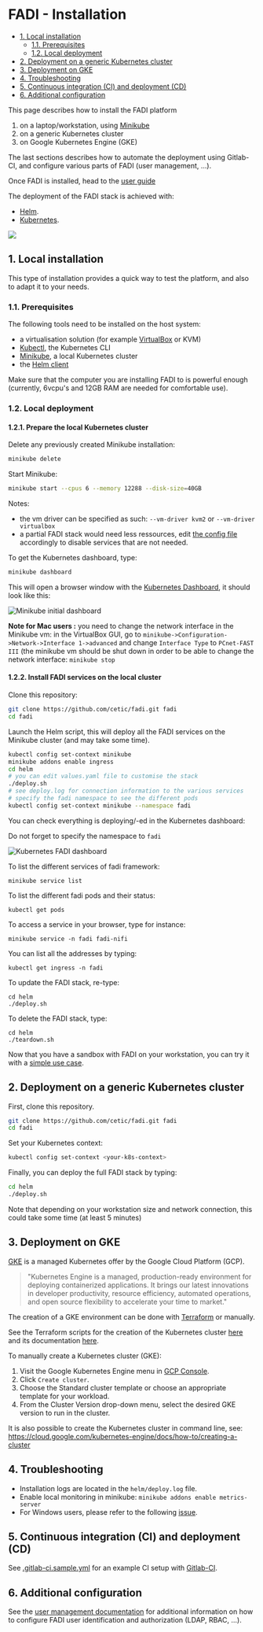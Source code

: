 FADI - Installation
=======

* [1. Local installation](#1-local-installation)
    * [1.1. Prerequisites](#11-prerequisites)
    * [1.2. Local deployment](#12-local-deployment)
* [2. Deployment on a generic Kubernetes cluster](#2-deployment-on-a-generic-kubernetes-cluster)
* [3. Deployment on GKE](#3-deployment-on-gke)
* [4. Troubleshooting](#4-troubleshooting)
* [5. Continuous integration (CI) and deployment (CD)](#5-continuous-integration-ci-and-deployment-cd)
* [6. Additional configuration](#6-additional-configuration)


This page describes how to install the FADI platform 

1. on a laptop/workstation, using [Minikube](https://github.com/kubernetes/minikube)
2. on a generic Kubernetes cluster
3. on Google Kubernetes Engine (GKE) 

The last sections describes how to automate the deployment using Gitlab-CI, and configure various parts of FADI (user management, ...).

Once FADI is installed, head to the [user guide](USERGUIDE.md)

The deployment of the FADI stack is achieved with:

* [Helm](https://helm.sh/).
* [Kubernetes](https://kubernetes.io/).

![](doc/images/architecture/helm-architecture.png)

## 1. Local installation

This type of installation provides a quick way to test the platform, and also to adapt it to your needs.

### 1.1. Prerequisites

The following tools need to be installed on the host system:

* a virtualisation solution (for example [VirtualBox](https://www.virtualbox.org/wiki/Downloads) or KVM)
* [Kubectl](https://kubernetes.io/docs/tasks/tools/install-kubectl/), the Kubernetes CLI
* [Minikube](https://github.com/kubernetes/minikube/releases), a local Kubernetes cluster
* the [Helm client](https://helm.sh/docs/using_helm/#installing-helm)

Make sure that the computer you are installing FADI to is powerful enough (currently, 6vcpu's and 12GB RAM are needed for comfortable use).

### 1.2. Local deployment

#### 1.2.1. Prepare the local Kubernetes cluster

Delete any previously created Minikube installation:

```bash
minikube delete
```

Start Minikube:

```bash
minikube start --cpus 6 --memory 12288 --disk-size=40GB
```

Notes: 

* the vm driver can be specified as such: `--vm-driver kvm2` or `--vm-driver virtualbox`
* a partial FADI stack would need less ressources, edit [the config file](/helm/values.yaml) accordingly to disable services that are not needed.

To get the Kubernetes dashboard, type:

```bash
minikube dashboard
```

This will open a browser window with the [Kubernetes Dashboard](http://127.0.0.1:40053/api/v1/namespaces/kube-system/services/http:kubernetes-dashboard:/proxy/), it should look like this:

![Minikube initial dashboard](doc/images/installation/minikube_dashboard.png)

**Note for Mac users :** you need to change the network interface in the Minikube vm: in the VirtualBox GUI, go to `minikube->Configuration->Network->Interface 1->advanced` and change `Interface Type` to `PCnet-FAST III` (the minikube vm should be shut down in order to be able to change the network interface: `minikube stop`

#### 1.2.2. Install FADI services on the local cluster

Clone this repository:

```bash
git clone https://github.com/cetic/fadi.git fadi
cd fadi
```

Launch the Helm script, this will deploy all the FADI services on the Minikube cluster (and may take some time).

```bash
kubectl config set-context minikube
minikube addons enable ingress
cd helm
# you can edit values.yaml file to customise the stack
./deploy.sh
# see deploy.log for connection information to the various services
# specify the fadi namespace to see the different pods
kubectl config set-context minikube --namespace fadi
```

You can check everything is deploying/-ed in the Kubernetes dashboard:

Do not forget to specify the namespace to `fadi`

![Kubernetes FADI dashboard](doc/images/installation/minikube_fadi_dashboard.png)


To list the different services of fadi framework:

```
minikube service list
```

To list the different fadi pods and their status:

```
kubectl get pods
```

To access a service in your browser, type for instance:

```
minikube service -n fadi fadi-nifi
```

You can list all the addresses by typing:

```
kubectl get ingress -n fadi
```

To update the FADI stack, re-type:

```
cd helm
./deploy.sh
```

To delete the FADI stack, type:

```
cd helm
./teardown.sh
```

Now that you have a sandbox with FADI on your workstation, you can try it with a [simple use case](USERGUIDE.md).

## 2. Deployment on a generic Kubernetes cluster

First, clone this repository.

```bash
git clone https://github.com/cetic/fadi.git fadi
cd fadi
```

Set your Kubernetes context:

```bash
kubectl config set-context <your-k8s-context>
```

Finally, you can deploy the full FADI stack by typing:

```bash
cd helm
./deploy.sh
```

Note that depending on your workstation size and network connection, this could take some time (at least 5 minutes)


## 3. Deployment on GKE

[GKE](https://cloud.google.com/kubernetes-engine/) is a managed Kubernetes offer by the Google Cloud Platform (GCP).

> "Kubernetes Engine is a managed, production-ready environment for deploying containerized applications. It brings our latest innovations in developer productivity, resource efficiency, automated operations, and open source flexibility to accelerate your time to market."

The creation of a GKE environment can be done with [Terraform](https://www.terraform.io/) or manually. 

See the Terraform scripts for the creation of the Kubernetes cluster [here](/terraform) and its documentation [here](/terraform/README.md).

To manually create a Kubernetes cluster (GKE):

1. Visit the Google Kubernetes Engine menu in [GCP Console]([here](https://console.cloud.google.com)).
2. Click `Create cluster`.
3. Choose the Standard cluster template or choose an appropriate template for your workload.
4. From the Cluster Version drop-down menu, select the desired GKE version to run in the cluster.

It is also possible to create the Kubernetes cluster in command line, see: https://cloud.google.com/kubernetes-engine/docs/how-to/creating-a-cluster

## 4. Troubleshooting

* Installation logs are located in the `helm/deploy.log` file.
* Enable local monitoring in minikube: `minikube addons enable metrics-server`
* For Windows users, please refer to the following [issue](https://github.com/cetic/fadi/issues/55).

## 5. Continuous integration (CI) and deployment (CD)

See [.gitlab-ci.sample.yml](.gitlab-ci.sample.yml) for an example CI setup with [Gitlab-CI](https://about.gitlab.com/product/continuous-integration/).

## 6. Additional configuration

See the [user management documentation](doc/USERMANAGEMENT.md) for additional information on how to configure FADI user identification and authorization (LDAP, RBAC, ...).

